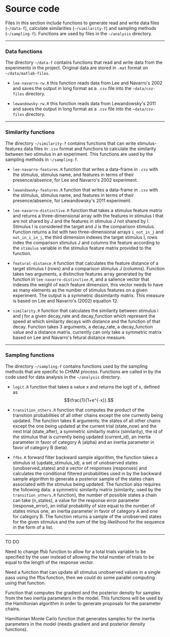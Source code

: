 # Source code

Files in this section include functions to generate read and write data files 
(`~/data-f`), calculate similarities (`~/similarity-f`) and sampling methods 
(`~/sampling-f`). Functions are used by files in the `~/analysis` directory.

----

### Data functions

The directory `~/data-f` contains functions that read and write data from the 
experiments in the project. Original data are stored in `.mat` format on 
`~/data/matlab-files`.

  - `lee-navarro-rw.R` this function reads data from Lee and Navarro's 2002 
  and saves the output in long format as a `.csv` file into the 
  `~data/csv-files` directory.
  
  - `lewandowsky-rw.R` this function reads data from Lewandowsky's 2011 
  and saves the output in long format as a `.csv` file into the 
  `~data/csv-files` directory.
  
----

### Similarity functions

The directory `~/similarity-f` contains functions that can write 
stimulus-features data files in `.csv` format and functions to calculate the 
similarity between two stimulus in an experiment. This functions are used by 
the sampling methods in `~/sampling-f`.

  - `lee-navarro-features.R` function that writes a data-frame in `.csv` with 
  the stimulus, stimulus name, and features in terms of their presence/absence,
  for Lee and Navarro's 2002 experiment.
  
  - `lewandowsky-features.R` function that writes a data-frame in `.csv` with 
  the stimulus, stimulus name, and features in terms of their presence/absence,
  for Lewandowsky's 2011 experiment.

  - `lee-navarro-distinctive.R` function that takes a stimulus feature matrix 
  and returns a three-dimensional array with the features in stimulus I that 
  are not shared by J and the features in stimulus J not shared by I. Stimulus
  I is considered the target and J is the comparison stimulus. Function returns
  a list with two three-dimensional arrays `i_not_in_j` and `not_in_i_in_j`, the
  third dimension indexes the target stimulus I, rows index the comparison
  stimulus J and columns the feature according to the `stimulus` variable in the 
  stimulus feature matrix provided to the function.
  
  - `featural-distance.R` function that calculates the feature distance of a 
  target stimulus I (rows) and a comparison stimulus J (columns). Function takes
  two arguments, a distinctive features array generated by the function in
  `lee-navarro-distinctive.R`, and a salience vector that indexes the weight of
  each feature dimension, this vector needs to have as many elements as 
  the number of stimulus features on a given experiment. The output is a 
  symmetric dissimilarity matrix. This measure is based on Lee and Navarro's 
  (2002) equation 12.
  
  - `similarity.R` function that calculates the similarity between stimulus i
  and j for a given decay_rate and decay_function which represent the speed at
  which similarity decays with distance and the function of that decay. Function
  takes 3 arguments, a decay_rate, a decay_function value and a distance matrix.
  currently can only take a symmetric matrix based on Lee and Navarro's fetural
  distance measure.
  
----

### Sampling functions

The directory `~/sampling-f` contains functions used by the sampling methods 
that are specific to CHMM process. Functions are called in by the code used for 
data analysis in the `~/analysis` directory.

  - `logit.R` function that takes a value x and returns the logit of x, defined
  as $$\frac{1}{1+e^{-x}}.$$

  - `transition_others.R` function that computes the product of the transition
  probabilities of all other chains except the one currently being updated. The
  function takes 6 arguments: the states of all other chains except the one 
  being updated at the current trial (state_now) and the next trial 
  (state_after), a symmetric similarity matrix (similarity), the id of the 
  stimulus that is currently being updated (current_id), an inertia parameter 
  in favor of category A (alpha) and an inertia parameter in favor of category 
  B (beta).
  
  - `ffbs.R` forward filter backward sample algorithm, the function takes a 
  stimulus id (update_stimulus_id), a set of unobserved states 
  (unobserved_states) and a vector of responses (responses) and calculates the 
  conditional filtered probabilities used in by the backward sample algorithm 
  to generate a posterior sample of the states chain associated with the 
  stimulus being updated. The function also requires the following data:
  a symmetric similarity matrix (similarity; used by the `transition_others.R` 
  function), the number of possible states a chain can take (n_states), a value
  for the response error parameter (response_error), an initial probability 
  of size equal to the number of states minus one, an inertia parameter in 
  favor of category A and one for category B. The function returns a sample of 
  the unobserved states for the given stimulus and the sum of the log-likelihood 
  for the sequence in the form of a list.

----

TO DO

Need to change ffsb function to allow for a total trials variable to be specified
by the user instead of allowing the total number of trials to be equal to the 
length of the response vector.

Need a function that can update all stimulus unobserved values in a single 
pass using the ffbs function, then we could do some parallel computing using 
that function.

Function that computes the gradient and the posterior density for samples 
from the two inertia parameters in the model. This functions will be used 
by the Hamiltonian algorithm in order to generate proposals for the parameter 
chains.

Hamiltonian Monte Carlo function that generates samples for the inertia 
parameters in the model (needs gradient and and posterior density functions).
